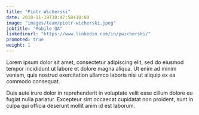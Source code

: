 ```yaml
---
title: "Piotr Wicherski"
date: 2018-11-19T10:47:58+10:00
image: "images/team/piotr-wicherski.jpeg"
jobtitle: "Mobile QA"
linkedinurl: "https://www.linkedin.com/in/pwicherski/"
promoted: true
weight: 1
---
```


Lorem ipsum dolor sit amet, consectetur adipiscing elit, sed do eiusmod tempor incididunt ut labore et dolore magna aliqua. Ut enim ad minim veniam, quis nostrud exercitation ullamco laboris nisi ut aliquip ex ea commodo consequat.

Duis aute irure dolor in reprehenderit in voluptate velit esse cillum dolore eu fugiat nulla pariatur. Excepteur sint occaecat cupidatat non proident, sunt in culpa qui officia deserunt mollit anim id est laborum.
